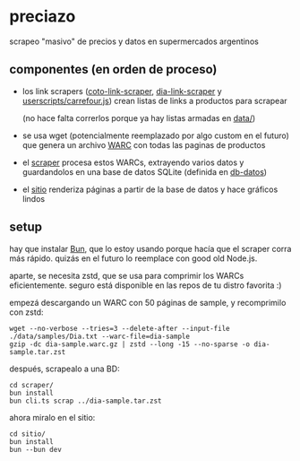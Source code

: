 # preciazo

scrapeo "masivo" de precios y datos en supermercados argentinos

## componentes (en orden de proceso)

- los link scrapers ([coto-link-scraper](./coto-link-scraper/), [dia-link-scraper](./dia-link-scraper/) y [userscripts/carrefour.js](./userscripts/carrefour.js)) crean listas de links a productos para scrapear

  (no hace falta correrlos porque ya hay listas armadas en [data/](./data/))

- se usa wget (potencialmente reemplazado por algo custom en el futuro) que genera un archivo [WARC](https://iipc.github.io/warc-specifications/specifications/warc-format/warc-1.0/) con todas las paginas de productos
- el [scraper](./scraper/) procesa estos WARCs, extrayendo varios datos y guardandolos en una base de datos SQLite (definida en [db-datos](./db-datos/schema.ts))
- el [sitio](./sitio/) renderiza páginas a partir de la base de datos y hace gráficos lindos

## setup

hay que instalar [Bun](https://bun.sh/), que lo estoy usando porque hacía que el scraper corra más rápido. quizás en el futuro lo reemplace con good old Node.js.

aparte, se necesita zstd, que se usa para comprimir los WARCs eficientemente. seguro está disponible en las repos de tu distro favorita :)

empezá descargando un WARC con 50 páginas de sample, y recomprimilo con zstd:

```
wget --no-verbose --tries=3 --delete-after --input-file ./data/samples/Dia.txt --warc-file=dia-sample
gzip -dc dia-sample.warc.gz | zstd --long -15 --no-sparse -o dia-sample.tar.zst
```

después, scrapealo a una BD:

```
cd scraper/
bun install
bun cli.ts scrap ../dia-sample.tar.zst
```

ahora miralo en el sitio:

```
cd sitio/
bun install
bun --bun dev
```
